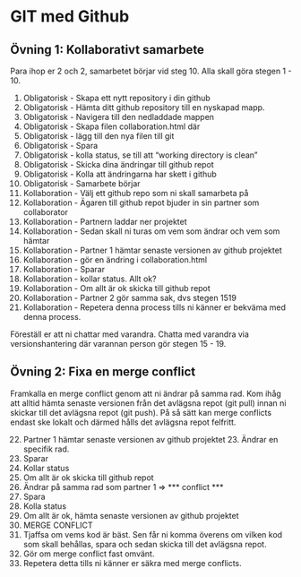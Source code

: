 # GIT med Github

## Övning 1: Kollaborativt samarbete

Para ihop er 2 och 2, samarbetet börjar vid steg 10. 
Alla skall göra stegen 1­ - 10.

1. Obligatorisk - Skapa ett nytt repository i din github
2. Obligatorisk - Hämta ditt github repository till en nyskapad mapp.
3. Obligatorisk - Navigera till den nedladdade mappen
4. Obligatorisk - Skapa filen collaboration.html där
5. Obligatorisk - lägg till den nya filen till git
6. Obligatorisk - Spara
7. Obligatorisk - kolla status, se till att “working directory is clean”
8. Obligatorisk - Skicka dina ändringar till github repot
9. Obligatorisk - Kolla att ändringarna har skett i github
10. Obligatorisk - Samarbete börjar
11. Kollaboration - Välj ett github repo som ni skall samarbeta på
12. Kollaboration - Ägaren till github repot bjuder in sin partner som collaborator
13. Kollaboration - Partnern laddar ner projektet
14. Kollaboration - Sedan skall ni turas om vem som ändrar och vem som hämtar
15. Kollaboration - Partner 1 hämtar senaste versionen av github projektet
16. Kollaboration - gör en ändring i collaboration.html
17. Kollaboration - Sparar
18. Kollaboration - kollar status. Allt ok?
19. Kollaboration - Om allt är ok skicka till github repot
20. Kollaboration - Partner 2 gör samma sak, dvs stegen 15­19
21. Kollaboration - Repetera denna process tills ni känner er bekväma med denna process. 

Föreställ er
att ni chattar med varandra. 
Chatta med varandra via versionshantering där varannan person gör stegen 15­ - 19.


## Övning 2: Fixa en merge conflict

Framkalla en merge conflict genom att ni ändrar på samma rad. Kom ihåg att alltid hämta senaste versionen från det avlägsna repot (git pull) innan ni skickar till det avlägsna repot (git push). På så sätt kan merge conflicts endast ske lokalt och därmed hålls det avlägsna repot felfritt.

22. Partner 1 hämtar senaste versionen av github projektet 23. Ändrar en specifik rad.
24. Sparar
25. Kollar status
26. Om allt är ok skicka till github repot
27. Ändrar på samma rad som partner 1 => *** conflict ***
28. Spara
29. Kolla status
30. Om allt är ok, hämta senaste versionen av github projektet
31. MERGE CONFLICT
32. Tjaffsa om vems kod är bäst. Sen får ni komma överens om vilken kod som skall
behållas, spara och sedan skicka till det avlägsna repot.
33. Gör om merge conflict fast omvänt.
34. Repetera detta tills ni känner er säkra med merge conflicts.

